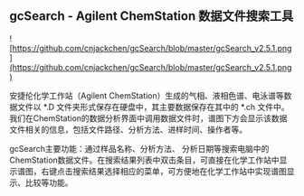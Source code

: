 ## gcSearch - Agilent ChemStation 数据文件搜索工具

![https://github.com/cnjackchen/gcSearch/blob/master/gcSearch_v2.5.1.png](https://github.com/cnjackchen/gcSearch/blob/master/gcSearch_v2.5.1.png)

安捷伦化学工作站（Agilent ChemStation）生成的气相、液相色谱、电泳谱等数据文件以 *.D 文件夹形式保存在硬盘中，其主要数据保存在其中的 *.ch 文件中。我们在ChemStation的数据分析界面中调用数据文件时，谱图下方会显示该数据文件相关的信息，包括文件路径、分析方法、进样时间、操作者等。

gcSearch主要功能：通过样品名称、分析方法、 分析日期等搜索电脑中的ChemStation数据文件。在搜索结果列表中双击条目，可直接在化学工作站中显示谱图，右键点击搜索结果选择相应的菜单，可方便地在化学工作站中实现谱图显示、比较等功能。
